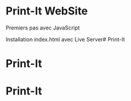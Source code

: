 # Print-It WebSite

Premiers pas avec JavaScript

Installation
index.html avec Live Server# Print-It
# Print-It
# Print-It
